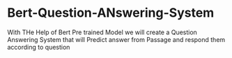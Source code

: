 # Bert-Question-ANswering-System
With THe Help of Bert Pre trained Model we will create a Question Answering System that will Predict answer from Passage and respond them according to question
